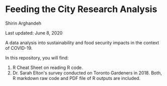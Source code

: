 # Feeding the City Research Analysis
Shirin Arghandeh

Last updated: June 8, 2020

A data analysis into sustainability and food security impacts in the context of COVID-19.

In this repository, you will find:
1. R Cheat Sheet on reading R code.
2. Dr. Sarah Elton's survey conducted on Toronto Gardeners in 2018. Both, R markdown raw code and PDF file of R outputs are included.
